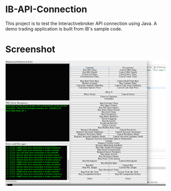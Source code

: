 # IB-API-Connection
This project is to test the Interactivebroker API connection using Java. A demo trading application is built from IB's sample code.


# Screenshot

![alt text](https://github.com/kelvonlys/IB-API-Connection-/blob/main/IB_Connection_Java.png)
